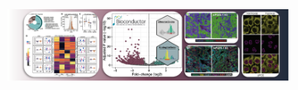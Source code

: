 <picture>
 <source media="(prefers-color-scheme: dark)" srcset="https://github.com/MirkoBr/MirkoBr/blob/main/images/banner.png">
 <source media="(prefers-color-scheme: light)" srcset="https://github.com/MirkoBr/MirkoBr/blob/main/images/banner.png">
 <img alt="Banner image" src="https://github.com/MirkoBr/MirkoBr/blob/main/images/banner.png">
</picture>

